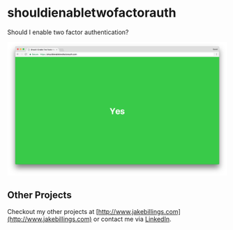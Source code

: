 # shouldienabletwofactorauth #
Should I enable two factor authentication?

![screenshot](screenshot.png)

## Other Projects
Checkout my other projects at [http://www.jakebillings.com](http://www.jakebillings.com) or contact me via [LinkedIn](https://www.linkedin.com/in/jake-billings/).